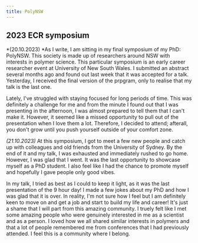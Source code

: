```yaml
---
title: PolyNSW
---
```

## 2023 ECR symposium
*(20.10.2023) *As I write, I am sitting in my final symposium of my PhD: PolyNSW. This society is made up of researchers around NSW with interests in polymer science. This particular symposium is an early career researcher event at University of New South Wales. I submitted an abstract several months ago and found out last week that it was accepted for a talk. Yesterday, I received  the final version of the prpgram, only to realise that my talk is the last one. 

Lately, I've struggled with staying focused for long periods of time. This was definitely a challenge for me and from the minute I found out that I was presenting in the afternoon, I was almost prepared to tell them that I can't make it. However, it seemed like a missed opportunity to pull out of the presentation when I love them a lot. Therefore, I decided to attend; afterall, you don't grow until you push yourself outside of your comfort zone. 

*(21.10.2023)* At this symposium, I got to meet a few new people and catch up with colleagues and old friends from the University of Sydney. By the end of it and my talk, I was exhausted and immediately rushed to go home. However, I was glad that I went. It was the last opportunity to showcase myself as a PhD student. I also feel like I had the chance to promote myself and hopefully I gave people only good vibes. 

In my talk, I tried as best as I could to keep it light, as it was the last presentation of the 9 hour day! I made a few jokes about my PhD and how I was glad that it is over. In reality, I'm not sure how I feel but I am definitely keen to move on and get a job and start to build my life and career! It's just a shame that I will part from this amazing community. I truely felt like I met some amazing people who were genuinely interested in me as a scientist and as a person. I loved how we all shared similar interests in polymers and that a lot of people remembered me from conferences that I had previously attended. I feel this is a community where I belong. 



